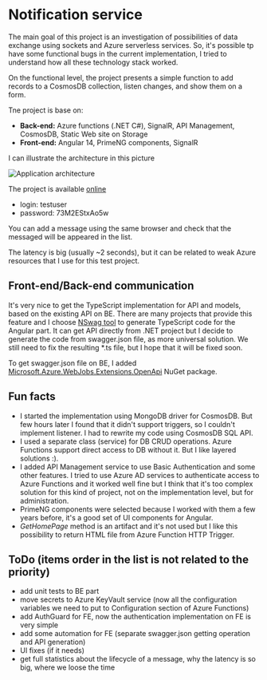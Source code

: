 # Notification service
The main goal of this project is an investigation of possibilities of data exchange using sockets and Azure serverless services. So, it's possible tp have some functional bugs in the current implementation, I tried to understand how all these technology stack worked.

On the functional level, the project presents a simple function to add records to a CosmosDB collection, listen changes, and show them on a form.

Tne project is base on:
- **Back-end:** Azure functions (.NET C#), SignalR, API Management, CosmosDB, Static Web site on Storage
- **Front-end:** Angular 14, PrimeNG components, SignalR

I can illustrate the architecture in this picture

![Application architecture](https://notificationapptest.z20.web.core.windows.net/notification-arch.png)

The project is available [online](https://notificationapptest.z20.web.core.windows.net/)
- login: testuser
- password: 73M2EStxAo5w

You can add a message using the same browser and check that the messaged will be appeared in the list.

The latency is big (usually ~2 seconds), but it can be related to weak Azure resources that I use for this test project.

## Front-end/Back-end communication
It's very nice to get the TypeScript implementation for API and models, based on the existing API on BE. There are many projects that provide this feature and I choose [NSwag tool](https://github.com/RicoSuter/NSwag) to generate TypeScript code for the Angular part. It can get API directly from .NET project but I decide to generate the code from swagger.json file, as more universal solution. We still need to fix the resulting *.ts file, but I hope that it will be fixed soon.

To get swagger.json file on BE, I added [Microsoft.Azure.WebJobs.Extensions.OpenApi](https://github.com/Azure/azure-functions-openapi-extension) NuGet package.

## Fun facts
- I started the implementation using MongoDB driver for CosmosDB. But few hours later I found that it didn't support triggers, so I couldn't implement listener. I had to rewrite my code using CosmosDB SQL API. 
- I used a separate class (service) for DB CRUD operations. Azure Functions support direct access to DB without it. But I like layered solutions :).
- I added API Management service to use Basic Authentication and some other features. I tried to use Azure AD services to authenticate access to Azure Functions and it worked well fine but I think that it's too complex solution for this kind of project, not on the implementation level, but for administration.
- PrimeNG components were selected because I worked with them a few years before, it's a good set of UI components for Angular.
- *GetHomePage* method is an artifact and it's not used but I like this possibility to return HTML file from Azure Function HTTP Trigger.

## ToDo (items order in the list is not related to the priority)
- add unit tests to BE part
- move secrets to Azure KeyVault service (now all the configuration variables we need to put to Configuration section of Azure Functions)
- add AuthGuard for FE, now the authentication implementation on FE is very simple
- add some automation for FE (separate swagger.json getting operation and API generation)
- UI fixes (if it needs)
- get full statistics about the lifecycle of a message, why the latency is so big, where we loose the time